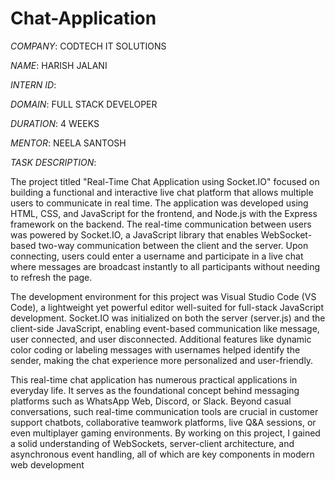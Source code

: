 # Chat-Application

*COMPANY*: CODTECH IT SOLUTIONS

*NAME*: HARISH JALANI

*INTERN ID*: 

*DOMAIN*: FULL STACK DEVELOPER

*DURATION*: 4 WEEKS

*MENTOR*: NEELA SANTOSH

*TASK DESCRIPTION*:

The project titled "Real-Time Chat Application using Socket.IO" focused on building a functional and interactive live chat platform that allows multiple users to communicate in real time. The application was developed using HTML, CSS, and JavaScript for the frontend, and Node.js with the Express framework on the backend. The real-time communication between users was powered by Socket.IO, a JavaScript library that enables WebSocket-based two-way communication between the client and the server. Upon connecting, users could enter a username and participate in a live chat where messages are broadcast instantly to all participants without needing to refresh the page.

The development environment for this project was Visual Studio Code (VS Code), a lightweight yet powerful editor well-suited for full-stack JavaScript development. Socket.IO was initialized on both the server (server.js) and the client-side JavaScript, enabling event-based communication like message, user connected, and user disconnected. Additional features like dynamic color coding or labeling messages with usernames helped identify the sender, making the chat experience more personalized and user-friendly.

This real-time chat application has numerous practical applications in everyday life. It serves as the foundational concept behind messaging platforms such as WhatsApp Web, Discord, or Slack. Beyond casual conversations, such real-time communication tools are crucial in customer support chatbots, collaborative teamwork platforms, live Q&A sessions, or even multiplayer gaming environments. By working on this project, I gained a solid understanding of WebSockets, server-client architecture, and asynchronous event handling, all of which are key components in modern web development
